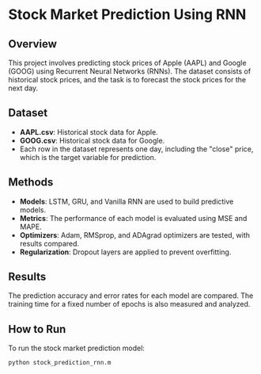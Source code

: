 # Stock Market Prediction Using RNN

## Overview
This project involves predicting stock prices of Apple (AAPL) and Google (GOOG) using Recurrent Neural Networks (RNNs). The dataset consists of historical stock prices, and the task is to forecast the stock prices for the next day.

## Dataset
- **AAPL.csv**: Historical stock data for Apple.
- **GOOG.csv**: Historical stock data for Google.
- Each row in the dataset represents one day, including the "close" price, which is the target variable for prediction.

## Methods
- **Models**: LSTM, GRU, and Vanilla RNN are used to build predictive models.
- **Metrics**: The performance of each model is evaluated using MSE and MAPE.
- **Optimizers**: Adam, RMSprop, and ADAgrad optimizers are tested, with results compared.
- **Regularization**: Dropout layers are applied to prevent overfitting.

## Results
The prediction accuracy and error rates for each model are compared. The training time for a fixed number of epochs is also measured and analyzed.

## How to Run
To run the stock market prediction model:
```bash
python stock_prediction_rnn.m
